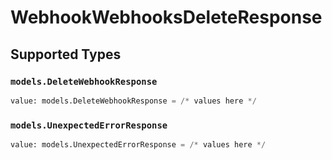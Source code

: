 # WebhookWebhooksDeleteResponse


## Supported Types

### `models.DeleteWebhookResponse`

```python
value: models.DeleteWebhookResponse = /* values here */
```

### `models.UnexpectedErrorResponse`

```python
value: models.UnexpectedErrorResponse = /* values here */
```

